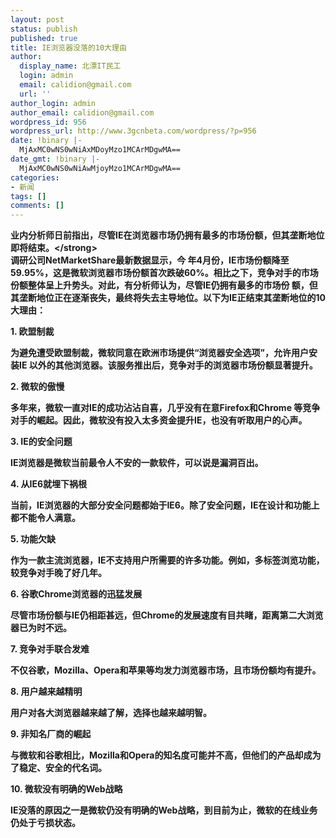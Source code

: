 ```yaml
---
layout: post
status: publish
published: true
title: IE浏览器没落的10大理由
author:
  display_name: 北漂IT民工
  login: admin
  email: calidion@gmail.com
  url: ''
author_login: admin
author_email: calidion@gmail.com
wordpress_id: 956
wordpress_url: http://www.3gcnbeta.com/wordpress/?p=956
date: !binary |-
  MjAxMC0wNS0wNiAxMDoyMzo1MCArMDgwMA==
date_gmt: !binary |-
  MjAxMC0wNS0wNiAwMjoyMzo1MCArMDgwMA==
categories:
- 新闻
tags: []
comments: []
---
```

<p><strong>业内分析师日前指出，尽管IE在浏览器市场仍拥有最多的市场份额，但其垄断地位即将结束。<&#47;strong><br />
调研公司NetMarketShare最新数据显示，今 年4月份，IE市场份额降至 59.95%，这是微软浏览器市场份额首次跌破60%。相比之下，竞争对手的市场份额整体呈上升势头。对此，有分析师认为，尽管IE仍拥有最多的市场份 额，但其垄断地位正在逐渐丧失，最终将失去主导地位。以下为IE正结束其垄断地位的10大理由：</p>
<p>1. 欧盟制裁</p>
<p>为避免遭受欧盟制裁，微软同意在欧洲市场提供&ldquo;浏览器安全选项&rdquo;，允许用户安装IE 以外的其他浏览器。该服务推出后，竞争对手的浏览器市场份额显著提升。</p>
<p>2. 微软的傲慢</p>
<p>多年来，微软一直对IE的成功沾沾自喜，几乎没有在意Firefox和Chrome 等竞争对手的崛起。因此，微软没有投入太多资金提升IE，也没有听取用户的心声。</p>
<p>3. IE的安全问题</p>
<p>IE浏览器是微软当前最令人不安的一款软件，可以说是漏洞百出。</p>
<p>4. 从IE6就埋下祸根</p>
<p>当前，IE浏览器的大部分安全问题都始于IE6。除了安全问题，IE在设计和功能上都不能令人满意。</p>
<p>5. 功能欠缺</p>
<p>作为一款主流浏览器，IE不支持用户所需要的许多功能。例如，多标签浏览功能，较竞争对手晚了好几年。</p>
<p>6. 谷歌Chrome浏览器的迅猛发展</p>
<p>尽管市场份额与IE仍相距甚远，但Chrome的发展速度有目共睹，距离第二大浏览器已为时不远。</p>
<p>7. 竞争对手联合发难</p>
<p>不仅谷歌，Mozilla、Opera和苹果等均发力浏览器市场，且市场份额均有提升。</p>
<p>8. 用户越来越精明</p>
<p>用户对各大浏览器越来越了解，选择也越来越明智。</p>
<p>9. 非知名厂商的崛起</p>
<p>与微软和谷歌相比，Mozilla和Opera的知名度可能并不高，但他们的产品却成为了稳定、安全的代名词。</p>
<p>10. 微软没有明确的Web战略</p>
<p>IE没落的原因之一是微软仍没有明确的Web战略，到目前为止，微软的在线业务仍处于亏损状态。</p>
